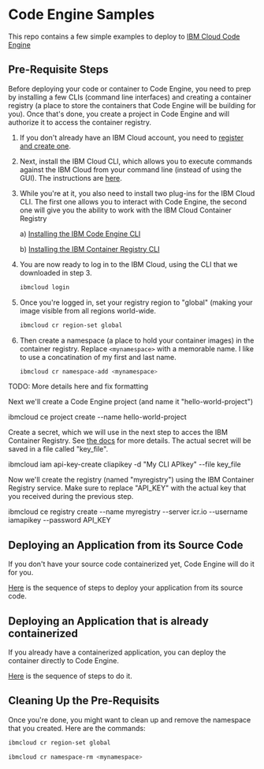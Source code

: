 # Code Engine Samples

This repo contains a few simple examples to deploy to [IBM Cloud Code Engine](https://www.ibm.com/cloud/code-engine)

## Pre-Requisite Steps

Before deploying your code or container to Code Engine, you need to prep by installing a few CLIs (command line interfaces) and creating a container registry (a place to store the containers that Code Engine will be building for you). Once that's done, you create a project in Code Engine and will authorize it to access the container registry.

1. If you don't already have an IBM Cloud account, you need to [register and create one](https://cloud.ibm.com/registration).

2. Next, install the IBM Cloud CLI, which allows you to execute commands against the IBM Cloud from your command line (instead of using the GUI). The instructions are [here](https://cloud.ibm.com/docs/cli?topic=cli-install-ibmcloud-cli).

3. While you're at it, you also need to install two plug-ins for the IBM Cloud CLI. The first one allows you to interact with Code Engine, the second one will give you the ability to work with the IBM Cloud Container Registry

    a) [Installing the IBM Code Engine CLI](https://cloud.ibm.com/docs/codeengine?topic=codeengine-install-cli)

    b) [Installing the IBM Container Registry CLI](https://cloud.ibm.com/docs/Registry?topic=Registry-registry_setup_cli_namespace)

4. You are now ready to log in to the IBM Cloud, using the CLI that we downloaded in step 3.

    ```bash
    ibmcloud login
    ```

5. Once you're logged in, set your registry region to "global" (making your image visible from all regions world-wide.

    ```bash
    ibmcloud cr region-set global
    ```

6. Then create a namespace (a place to hold your container images) in the container registry. Replace `<mynamespace>` with a memorable name. I like to use a concatination of my first and last name.

    ```bash
    ibmcloud cr namespace-add <mynamespace>
    ```

TODO: More details here and fix formatting

Next we'll create a Code Engine project (and name it "hello-world-project")

ibmcloud ce project create --name hello-world-project

Create a secret, which we will use in the next step to acces the IBM Container Registry. See [the docs](https://cloud.ibm.com/docs/codeengine?topic=codeengine-add-registry) for more details. The actual secret will be saved in a file called "key_file".

ibmcloud iam api-key-create cliapikey -d "My CLI APIkey" --file key_file

Now we'll create the registry (named "myregistry") using the IBM Container Registry service. Make sure to replace "API_KEY" with the actual key that you received during the previous step.

ibmcloud ce registry create --name myregistry --server icr.io --username iamapikey --password API_KEY

## Deploying an Application from its Source Code

If you don't have your source code containerized yet, Code Engine will do it for you.

[Here](https://github.com/uwefassnacht/code-engine-samples/blob/main/deploy-app-from-source/how-to-deploy-from-source.md) is the sequence of steps to deploy your application from its source code.

## Deploying an Application that is already containerized

If you already have a containerized application, you can deploy the container directly to Code Engine. 

[Here](https://github.com/uwefassnacht/code-engine-samples/blob/main/deploy-app-from-container/how-to-deploy-container.md) is the sequence of steps to do it.

## Cleaning Up the Pre-Requisits

Once you're done, you might want to clean up and remove the namespace that you created. Here are the commands:

```bash
ibmcloud cr region-set global
```

```bash
ibmcloud cr namespace-rm <mynamespace>
```
